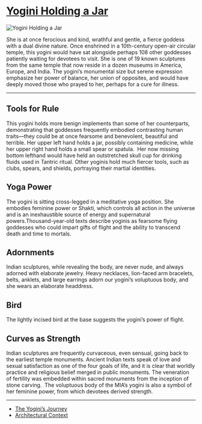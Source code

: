 # [Yogini Holding a Jar](http://artsmia.github.io/griot/#/o/1380)
![Yogini Holding a Jar](http://api.artsmia.org/images/1380/large.jpg)

She is at once ferocious and kind, wrathful and gentle, a fierce goddess with a dual divine nature. Once enshrined in a 10th-century open-air circular temple, this yogini would have sat alongside perhaps 108 other goddesses patiently waiting for devotees to visit. She is one of 19 known sculptures from the same temple that now reside in a dozen museums in America, Europe, and India. The yogini’s monumental size but serene expression emphasize her power of balance, her union of opposites, and would have deeply moved those who prayed to her, perhaps for a cure for illness. 

---

## Tools for Rule

This yogini holds more benign implements than some of her counterparts, demonstrating that goddesses frequently embodied contrasting human traits—they could be at once fearsome and benevolent, beautiful and terrible. Her upper left hand holds a jar, possibly containing medicine, while her upper right hand holds a small spear or spatula.  Her now missing bottom lefthand would have held an outstretched skull cup for drinking fluids used in Tantric ritual. Other yoginis hold much fiercer tools, such as clubs, spears, and shields, portraying their martial identities.

## Yoga Power

The yogini is sitting cross-legged in a meditative yoga position. She embodies feminine power or Shakti, which controls all action in the universe and is an inexhaustible source of energy and supernatural powers.Thousand-year-old texts describe yoginis as fearsome flying goddesses who could impart gifts of flight and the ability to transcend death and time to mortals.

## Adornments

Indian sculptures, while revealing the body, are never nude, and always adorned with elaborate jewelry. Heavy necklaces, lion-faced arm bracelets, belts, anklets, and large earrings adorn our yogini’s voluptuous body, and she wears an elaborate headdress.  

## Bird

The lightly incised bird at the base suggests the yogini’s power of flight.

## Curves as Strength

Indian sculptures are frequently curvaceous, even sensual, going back to the earliest temple monuments. Ancient Indian texts speak of love and sexual satisfaction as one of the four goals of life, and it is clear that worldly practice and religious belief merged in public monuments. The veneration of fertility was embedded within sacred monuments from the inception of stone carving.  The voluptuous body of the MIA’s yogini is also a symbol of her feminine power, from which devotees derived strength.  

---

* [The Yogini’s Journey](../stories/the-yogini-s-journey.md)
* [Architectural Context](../stories/architectural-context.md)
